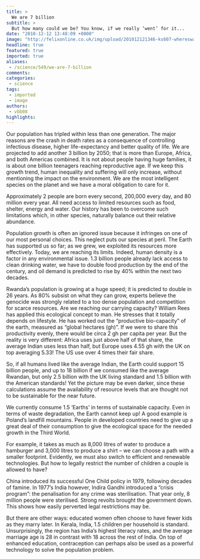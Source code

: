 ```yaml
---
title: >
  We are 7 billion
subtitle: >
  But how many could we be? You know, if we really ‘went’ for it...
date: "2010-12-12 13:48:09 +0000"
image: "http://felixonline.co.uk/img/upload/201012121346-ks607-whereswa.jpg"
headline: true
featured: true
imported: true
aliases:
 - /science/549/we-are-7-billion
comments:
categories:
 - science
tags:
 - imported
 - image
authors:
 - vbb08
highlights:
---
```


Our population has tripled within less than one generation. The major reasons are the crash in death rates as a consequence of controlling infectious disease, higher life-expectancy and better quality of life. We are projected to add another 3 billion by 2050; that is more than Europe, Africa, and both Americas combined. It is not about people having huge families, it is about one billion teenagers reaching reproductive age. If we keep this growth trend, human inequality and suffering will only increase, without mentioning the impact on the environment. We are the most intelligent species on the planet and we have a moral obligation to care for it.

Approximately 2 people are born every second, 200,000 every day, and 80 million every year. All need access to limited resources such as food, shelter, energy and water. Our history has been to overcome such limitations which, in other species, naturally balance out their relative abundance.

Population growth is often an ignored issue because it infringes on one of our most personal choices. This neglect puts our species at peril. The Earth has supported us so far; as we grew, we exploited its resources more effectively. Today, we are reaching its limits. Indeed, human density is a factor in any environmental issue. 1.3 billion people already lack access to clean drinking water, we have to double food production by the end of the century, and oil demand is predicted to rise by 40% within the next two decades.

Rwanda’s population is growing at a huge speed; it is predicted to double in 26 years. As 80% subsist on what they can grow, experts believe the genocide was strongly related to a too dense population and competition for scarce resources. Are we reaching our carrying capacity? William Rees has applied this ecological concept to man. He stresses that it totally depends on lifestyle. He has worked out the “productive bio-capacity” of the earth, measured as “global hectares (gh)”. If we were to share this productivity evenly, there would be circa 2 gh per capita per year. But the reality is very different: Africa uses just above half of that share, the average Indian uses less than half, but Europe uses 4.55 gh with the UK on top averaging 5.33! The US use over 4 times their fair share.

So, if all humans lived like the average Indian, the Earth could support 15 billion people, and up to 18 billion if we consumed like the average Rwandan, but only 2.5 billion with the UK living standard and 1.5 billion with the American standards! Yet the picture may be even darker, since these calculations assume the availability of resource levels that are thought not to be sustainable for the near future.

We currently consume 1.5 ‘Earths’ in terms of sustainable capacity. Even in terms of waste degradation, the Earth cannot keep up! A good example is Poland’s landfill mountains. People in developed countries need to give up a great deal of their consumption to give the ecological space for the needed growth in the Third World.

For example, it takes as much as 8,000 litres of water to produce a hamburger and 3,000 litres to produce a shirt – we can choose a path with a smaller footprint. Evidently, we must also switch to efficient and renewable technologies. But how to legally restrict the number of children a couple is allowed to have?

China introduced its successful One Child policy in 1979, following decades of famine. In 1977’s India however, Indira Gandhi introduced a “crisis program”: the penalisation for any crime was sterilisation. That year only, 8 million people were sterilised. Strong revolts brought the government down. This shows how easily perverted legal restrictions may be.

But there are other ways: educated women often choose to have fewer kids as they marry later. In Kerala, India, 1.5 children per household is standard. Unsurprisingly, the region has India’s highest literacy rates, and the average marriage age is 28 in contrast with 18 across the rest of India. On top of enhanced education, contraception can perhaps also be used as a powerful technology to solve the population problem.
